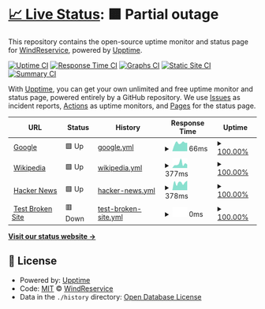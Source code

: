 # [📈 Live Status](https://demo.upptime.js.org): <!--live status--> **🟧 Partial outage**

This repository contains the open-source uptime monitor and status page for [WindReservice](https://demo.upptime.js.org), powered by [Upptime](https://github.com/upptime/upptime).

[![Uptime CI](https://github.com/WindReservice/status-dev/workflows/Uptime%20CI/badge.svg)](https://github.com/WindReservice/status-dev/actions?query=workflow%3A%22Uptime+CI%22)
[![Response Time CI](https://github.com/WindReservice/status-dev/workflows/Response%20Time%20CI/badge.svg)](https://github.com/WindReservice/status-dev/actions?query=workflow%3A%22Response+Time+CI%22)
[![Graphs CI](https://github.com/WindReservice/status-dev/workflows/Graphs%20CI/badge.svg)](https://github.com/WindReservice/status-dev/actions?query=workflow%3A%22Graphs+CI%22)
[![Static Site CI](https://github.com/WindReservice/status-dev/workflows/Static%20Site%20CI/badge.svg)](https://github.com/WindReservice/status-dev/actions?query=workflow%3A%22Static+Site+CI%22)
[![Summary CI](https://github.com/WindReservice/status-dev/workflows/Summary%20CI/badge.svg)](https://github.com/WindReservice/status-dev/actions?query=workflow%3A%22Summary+CI%22)

With [Upptime](https://upptime.js.org), you can get your own unlimited and free uptime monitor and status page, powered entirely by a GitHub repository. We use [Issues](https://github.com/WindReservice/status-dev/issues) as incident reports, [Actions](https://github.com/WindReservice/status-dev/actions) as uptime monitors, and [Pages](https://demo.upptime.js.org) for the status page.

<!--start: status pages-->
<!-- This summary is generated by Upptime (https://github.com/upptime/upptime) -->
<!-- Do not edit this manually, your changes will be overwritten -->
<!-- prettier-ignore -->
| URL | Status | History | Response Time | Uptime |
| --- | ------ | ------- | ------------- | ------ |
| <img alt="" src="https://favicons.githubusercontent.com/www.google.com" height="13"> [Google](https://www.google.com) | 🟩 Up | [google.yml](https://github.com/WindReserve/status-dev/commits/HEAD/history/google.yml) | <details><summary><img alt="Response time graph" src="./graphs/google/response-time-week.png" height="20"> 66ms</summary><br><a href="https://WindReservice.github.io/status-dev/history/google"><img alt="Response time 66" src="https://img.shields.io/endpoint?url=https%3A%2F%2Fraw.githubusercontent.com%2FWindReserve%2Fstatus-dev%2FHEAD%2Fapi%2Fgoogle%2Fresponse-time.json"></a><br><a href="https://WindReservice.github.io/status-dev/history/google"><img alt="24-hour response time 60" src="https://img.shields.io/endpoint?url=https%3A%2F%2Fraw.githubusercontent.com%2FWindReserve%2Fstatus-dev%2FHEAD%2Fapi%2Fgoogle%2Fresponse-time-day.json"></a><br><a href="https://WindReservice.github.io/status-dev/history/google"><img alt="7-day response time 66" src="https://img.shields.io/endpoint?url=https%3A%2F%2Fraw.githubusercontent.com%2FWindReserve%2Fstatus-dev%2FHEAD%2Fapi%2Fgoogle%2Fresponse-time-week.json"></a><br><a href="https://WindReservice.github.io/status-dev/history/google"><img alt="30-day response time 66" src="https://img.shields.io/endpoint?url=https%3A%2F%2Fraw.githubusercontent.com%2FWindReserve%2Fstatus-dev%2FHEAD%2Fapi%2Fgoogle%2Fresponse-time-month.json"></a><br><a href="https://WindReservice.github.io/status-dev/history/google"><img alt="1-year response time 66" src="https://img.shields.io/endpoint?url=https%3A%2F%2Fraw.githubusercontent.com%2FWindReserve%2Fstatus-dev%2FHEAD%2Fapi%2Fgoogle%2Fresponse-time-year.json"></a></details> | <details><summary><a href="https://WindReservice.github.io/status-dev/history/google">100.00%</a></summary><a href="https://WindReservice.github.io/status-dev/history/google"><img alt="All-time uptime 100.00%" src="https://img.shields.io/endpoint?url=https%3A%2F%2Fraw.githubusercontent.com%2FWindReserve%2Fstatus-dev%2FHEAD%2Fapi%2Fgoogle%2Fuptime.json"></a><br><a href="https://WindReservice.github.io/status-dev/history/google"><img alt="24-hour uptime 100.00%" src="https://img.shields.io/endpoint?url=https%3A%2F%2Fraw.githubusercontent.com%2FWindReserve%2Fstatus-dev%2FHEAD%2Fapi%2Fgoogle%2Fuptime-day.json"></a><br><a href="https://WindReservice.github.io/status-dev/history/google"><img alt="7-day uptime 100.00%" src="https://img.shields.io/endpoint?url=https%3A%2F%2Fraw.githubusercontent.com%2FWindReserve%2Fstatus-dev%2FHEAD%2Fapi%2Fgoogle%2Fuptime-week.json"></a><br><a href="https://WindReservice.github.io/status-dev/history/google"><img alt="30-day uptime 100.00%" src="https://img.shields.io/endpoint?url=https%3A%2F%2Fraw.githubusercontent.com%2FWindReserve%2Fstatus-dev%2FHEAD%2Fapi%2Fgoogle%2Fuptime-month.json"></a><br><a href="https://WindReservice.github.io/status-dev/history/google"><img alt="1-year uptime 100.00%" src="https://img.shields.io/endpoint?url=https%3A%2F%2Fraw.githubusercontent.com%2FWindReserve%2Fstatus-dev%2FHEAD%2Fapi%2Fgoogle%2Fuptime-year.json"></a></details>
| <img alt="" src="https://favicons.githubusercontent.com/en.wikipedia.org" height="13"> [Wikipedia](https://en.wikipedia.org) | 🟩 Up | [wikipedia.yml](https://github.com/WindReserve/status-dev/commits/HEAD/history/wikipedia.yml) | <details><summary><img alt="Response time graph" src="./graphs/wikipedia/response-time-week.png" height="20"> 377ms</summary><br><a href="https://WindReservice.github.io/status-dev/history/wikipedia"><img alt="Response time 377" src="https://img.shields.io/endpoint?url=https%3A%2F%2Fraw.githubusercontent.com%2FWindReserve%2Fstatus-dev%2FHEAD%2Fapi%2Fwikipedia%2Fresponse-time.json"></a><br><a href="https://WindReservice.github.io/status-dev/history/wikipedia"><img alt="24-hour response time 241" src="https://img.shields.io/endpoint?url=https%3A%2F%2Fraw.githubusercontent.com%2FWindReserve%2Fstatus-dev%2FHEAD%2Fapi%2Fwikipedia%2Fresponse-time-day.json"></a><br><a href="https://WindReservice.github.io/status-dev/history/wikipedia"><img alt="7-day response time 377" src="https://img.shields.io/endpoint?url=https%3A%2F%2Fraw.githubusercontent.com%2FWindReserve%2Fstatus-dev%2FHEAD%2Fapi%2Fwikipedia%2Fresponse-time-week.json"></a><br><a href="https://WindReservice.github.io/status-dev/history/wikipedia"><img alt="30-day response time 377" src="https://img.shields.io/endpoint?url=https%3A%2F%2Fraw.githubusercontent.com%2FWindReserve%2Fstatus-dev%2FHEAD%2Fapi%2Fwikipedia%2Fresponse-time-month.json"></a><br><a href="https://WindReservice.github.io/status-dev/history/wikipedia"><img alt="1-year response time 377" src="https://img.shields.io/endpoint?url=https%3A%2F%2Fraw.githubusercontent.com%2FWindReserve%2Fstatus-dev%2FHEAD%2Fapi%2Fwikipedia%2Fresponse-time-year.json"></a></details> | <details><summary><a href="https://WindReservice.github.io/status-dev/history/wikipedia">100.00%</a></summary><a href="https://WindReservice.github.io/status-dev/history/wikipedia"><img alt="All-time uptime 100.00%" src="https://img.shields.io/endpoint?url=https%3A%2F%2Fraw.githubusercontent.com%2FWindReserve%2Fstatus-dev%2FHEAD%2Fapi%2Fwikipedia%2Fuptime.json"></a><br><a href="https://WindReservice.github.io/status-dev/history/wikipedia"><img alt="24-hour uptime 100.00%" src="https://img.shields.io/endpoint?url=https%3A%2F%2Fraw.githubusercontent.com%2FWindReserve%2Fstatus-dev%2FHEAD%2Fapi%2Fwikipedia%2Fuptime-day.json"></a><br><a href="https://WindReservice.github.io/status-dev/history/wikipedia"><img alt="7-day uptime 100.00%" src="https://img.shields.io/endpoint?url=https%3A%2F%2Fraw.githubusercontent.com%2FWindReserve%2Fstatus-dev%2FHEAD%2Fapi%2Fwikipedia%2Fuptime-week.json"></a><br><a href="https://WindReservice.github.io/status-dev/history/wikipedia"><img alt="30-day uptime 100.00%" src="https://img.shields.io/endpoint?url=https%3A%2F%2Fraw.githubusercontent.com%2FWindReserve%2Fstatus-dev%2FHEAD%2Fapi%2Fwikipedia%2Fuptime-month.json"></a><br><a href="https://WindReservice.github.io/status-dev/history/wikipedia"><img alt="1-year uptime 100.00%" src="https://img.shields.io/endpoint?url=https%3A%2F%2Fraw.githubusercontent.com%2FWindReserve%2Fstatus-dev%2FHEAD%2Fapi%2Fwikipedia%2Fuptime-year.json"></a></details>
| <img alt="" src="https://favicons.githubusercontent.com/news.ycombinator.com" height="13"> [Hacker News](https://news.ycombinator.com) | 🟩 Up | [hacker-news.yml](https://github.com/WindReserve/status-dev/commits/HEAD/history/hacker-news.yml) | <details><summary><img alt="Response time graph" src="./graphs/hacker-news/response-time-week.png" height="20"> 378ms</summary><br><a href="https://WindReservice.github.io/status-dev/history/hacker-news"><img alt="Response time 378" src="https://img.shields.io/endpoint?url=https%3A%2F%2Fraw.githubusercontent.com%2FWindReserve%2Fstatus-dev%2FHEAD%2Fapi%2Fhacker-news%2Fresponse-time.json"></a><br><a href="https://WindReservice.github.io/status-dev/history/hacker-news"><img alt="24-hour response time 375" src="https://img.shields.io/endpoint?url=https%3A%2F%2Fraw.githubusercontent.com%2FWindReserve%2Fstatus-dev%2FHEAD%2Fapi%2Fhacker-news%2Fresponse-time-day.json"></a><br><a href="https://WindReservice.github.io/status-dev/history/hacker-news"><img alt="7-day response time 378" src="https://img.shields.io/endpoint?url=https%3A%2F%2Fraw.githubusercontent.com%2FWindReserve%2Fstatus-dev%2FHEAD%2Fapi%2Fhacker-news%2Fresponse-time-week.json"></a><br><a href="https://WindReservice.github.io/status-dev/history/hacker-news"><img alt="30-day response time 378" src="https://img.shields.io/endpoint?url=https%3A%2F%2Fraw.githubusercontent.com%2FWindReserve%2Fstatus-dev%2FHEAD%2Fapi%2Fhacker-news%2Fresponse-time-month.json"></a><br><a href="https://WindReservice.github.io/status-dev/history/hacker-news"><img alt="1-year response time 378" src="https://img.shields.io/endpoint?url=https%3A%2F%2Fraw.githubusercontent.com%2FWindReserve%2Fstatus-dev%2FHEAD%2Fapi%2Fhacker-news%2Fresponse-time-year.json"></a></details> | <details><summary><a href="https://WindReservice.github.io/status-dev/history/hacker-news">100.00%</a></summary><a href="https://WindReservice.github.io/status-dev/history/hacker-news"><img alt="All-time uptime 100.00%" src="https://img.shields.io/endpoint?url=https%3A%2F%2Fraw.githubusercontent.com%2FWindReserve%2Fstatus-dev%2FHEAD%2Fapi%2Fhacker-news%2Fuptime.json"></a><br><a href="https://WindReservice.github.io/status-dev/history/hacker-news"><img alt="24-hour uptime 100.00%" src="https://img.shields.io/endpoint?url=https%3A%2F%2Fraw.githubusercontent.com%2FWindReserve%2Fstatus-dev%2FHEAD%2Fapi%2Fhacker-news%2Fuptime-day.json"></a><br><a href="https://WindReservice.github.io/status-dev/history/hacker-news"><img alt="7-day uptime 100.00%" src="https://img.shields.io/endpoint?url=https%3A%2F%2Fraw.githubusercontent.com%2FWindReserve%2Fstatus-dev%2FHEAD%2Fapi%2Fhacker-news%2Fuptime-week.json"></a><br><a href="https://WindReservice.github.io/status-dev/history/hacker-news"><img alt="30-day uptime 100.00%" src="https://img.shields.io/endpoint?url=https%3A%2F%2Fraw.githubusercontent.com%2FWindReserve%2Fstatus-dev%2FHEAD%2Fapi%2Fhacker-news%2Fuptime-month.json"></a><br><a href="https://WindReservice.github.io/status-dev/history/hacker-news"><img alt="1-year uptime 100.00%" src="https://img.shields.io/endpoint?url=https%3A%2F%2Fraw.githubusercontent.com%2FWindReserve%2Fstatus-dev%2FHEAD%2Fapi%2Fhacker-news%2Fuptime-year.json"></a></details>
| <img alt="" src="https://favicons.githubusercontent.com/thissitedoesnotexist.koj.co" height="13"> [Test Broken Site](https://thissitedoesnotexist.koj.co) | 🟥 Down | [test-broken-site.yml](https://github.com/WindReserve/status-dev/commits/HEAD/history/test-broken-site.yml) | <details><summary><img alt="Response time graph" src="./graphs/test-broken-site/response-time-week.png" height="20"> 0ms</summary><br><a href="https://WindReservice.github.io/status-dev/history/test-broken-site"><img alt="Response time 0" src="https://img.shields.io/endpoint?url=https%3A%2F%2Fraw.githubusercontent.com%2FWindReserve%2Fstatus-dev%2FHEAD%2Fapi%2Ftest-broken-site%2Fresponse-time.json"></a><br><a href="https://WindReservice.github.io/status-dev/history/test-broken-site"><img alt="24-hour response time 0" src="https://img.shields.io/endpoint?url=https%3A%2F%2Fraw.githubusercontent.com%2FWindReserve%2Fstatus-dev%2FHEAD%2Fapi%2Ftest-broken-site%2Fresponse-time-day.json"></a><br><a href="https://WindReservice.github.io/status-dev/history/test-broken-site"><img alt="7-day response time 0" src="https://img.shields.io/endpoint?url=https%3A%2F%2Fraw.githubusercontent.com%2FWindReserve%2Fstatus-dev%2FHEAD%2Fapi%2Ftest-broken-site%2Fresponse-time-week.json"></a><br><a href="https://WindReservice.github.io/status-dev/history/test-broken-site"><img alt="30-day response time 0" src="https://img.shields.io/endpoint?url=https%3A%2F%2Fraw.githubusercontent.com%2FWindReserve%2Fstatus-dev%2FHEAD%2Fapi%2Ftest-broken-site%2Fresponse-time-month.json"></a><br><a href="https://WindReservice.github.io/status-dev/history/test-broken-site"><img alt="1-year response time 0" src="https://img.shields.io/endpoint?url=https%3A%2F%2Fraw.githubusercontent.com%2FWindReserve%2Fstatus-dev%2FHEAD%2Fapi%2Ftest-broken-site%2Fresponse-time-year.json"></a></details> | <details><summary><a href="https://WindReservice.github.io/status-dev/history/test-broken-site">100.00%</a></summary><a href="https://WindReservice.github.io/status-dev/history/test-broken-site"><img alt="All-time uptime 100.00%" src="https://img.shields.io/endpoint?url=https%3A%2F%2Fraw.githubusercontent.com%2FWindReserve%2Fstatus-dev%2FHEAD%2Fapi%2Ftest-broken-site%2Fuptime.json"></a><br><a href="https://WindReservice.github.io/status-dev/history/test-broken-site"><img alt="24-hour uptime 100.00%" src="https://img.shields.io/endpoint?url=https%3A%2F%2Fraw.githubusercontent.com%2FWindReserve%2Fstatus-dev%2FHEAD%2Fapi%2Ftest-broken-site%2Fuptime-day.json"></a><br><a href="https://WindReservice.github.io/status-dev/history/test-broken-site"><img alt="7-day uptime 100.00%" src="https://img.shields.io/endpoint?url=https%3A%2F%2Fraw.githubusercontent.com%2FWindReserve%2Fstatus-dev%2FHEAD%2Fapi%2Ftest-broken-site%2Fuptime-week.json"></a><br><a href="https://WindReservice.github.io/status-dev/history/test-broken-site"><img alt="30-day uptime 100.00%" src="https://img.shields.io/endpoint?url=https%3A%2F%2Fraw.githubusercontent.com%2FWindReserve%2Fstatus-dev%2FHEAD%2Fapi%2Ftest-broken-site%2Fuptime-month.json"></a><br><a href="https://WindReservice.github.io/status-dev/history/test-broken-site"><img alt="1-year uptime 100.00%" src="https://img.shields.io/endpoint?url=https%3A%2F%2Fraw.githubusercontent.com%2FWindReserve%2Fstatus-dev%2FHEAD%2Fapi%2Ftest-broken-site%2Fuptime-year.json"></a></details>

<!--end: status pages-->

[**Visit our status website →**](https://demo.upptime.js.org)

## 📄 License

- Powered by: [Upptime](https://github.com/upptime/upptime)
- Code: [MIT](./LICENSE) © [WindReservice](https://demo.upptime.js.org)
- Data in the `./history` directory: [Open Database License](https://opendatacommons.org/licenses/odbl/1-0/)
